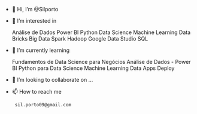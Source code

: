 - 👋 Hi, I’m @Silporto
- 👀 I’m interested in 

     Análise de Dados
     Power BI
     Python
     Data Science
     Machine Learning
     Data Bricks
     Big Data
     Spark
     Hadoop
     Google Data Studio
     SQL
   
- 🌱 I’m currently learning 

     Fundamentos de Data Science para Negócios
     Análise de Dados - Power BI
     Python para Data Science
     Machine Learning
     Data Apps Deploy
        
- 💞️ I’m looking to collaborate on ...
- 📫 How to reach me 

       sil.porto09@gmail.com

<!---
Silporto/Silporto is a ✨ special ✨ repository because its `README.md` (this file) appears on your GitHub profile.
You can click the Preview link to take a look at your changes.
--->
